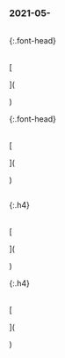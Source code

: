 ### 2021-05-　
```note
```

{:.font-head}

<br>[

](

)

{:.font-head}

<br>[

](

)
```tip
```

{:.h4}

<br>[

](

)

{:.h4}

<br>[

](

)
